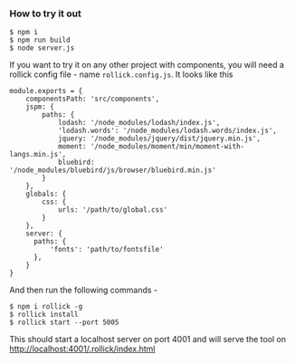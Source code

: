 ### How to try it out

```
$ npm i
$ npm run build
$ node server.js
```

If you want to try it on any other project with components, you will need a rollick config file - name `rollick.config.js`. It looks like this

```
module.exports = {
    componentsPath: 'src/components',
    jspm: {
        paths: {
            lodash: '/node_modules/lodash/index.js',
            'lodash.words': '/node_modules/lodash.words/index.js',
            jquery: '/node_modules/jquery/dist/jquery.min.js',
            moment: '/node_modules/moment/min/moment-with-langs.min.js',
            bluebird: '/node_modules/bluebird/js/browser/bluebird.min.js'
        }
    },
    globals: {
        css: {
            urls: '/path/to/global.css'
        }
    },
    server: {
      paths: {
          'fonts': 'path/to/fontsfile'
      },
    }
}
```

And then run the following commands - 

```
$ npm i rollick -g
$ rollick install
$ rollick start --port 5005
```

This should start a localhost server on port 4001 and will serve the tool on <http://localhost:4001/.rollick/index.html>
